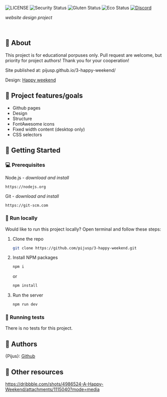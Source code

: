 ![LICENSE](https://img.shields.io/badge/license-MIT-blue.svg?style=flat-square)
![Security Status](https://img.shields.io/security-headers?label=Security&url=https%3A%2F%2Fgithub.com&style=flat-square)
![Gluten Status](https://img.shields.io/badge/Gluten-Free-green.svg)
![Eco Status](https://img.shields.io/badge/ECO-Friendly-green.svg)
[![Discord](https://discord.com/api/guilds/229239275483299841/widget.png)](https://discord.gg/5RXDkBgYPw)

_website design project_

<br>

## 🌟 About

This project is for educational porpuses only. Pull request are welcome, but priority for project authors! Thank you for your cooperation!

Site published at: pijusp.github.io/3-happy-weekend/

Design: [Happy weekend](./design/design.png)


## 🎯 Project features/goals

-   Github pages
-   Design
-   Structure
-   FontAwesome icons
-   Fixed width content (desktop only)
-   CSS selectors

## 🧰 Getting Started

### 💻 Prerequisites

Node.js - _download and install_

```
https://nodejs.org
```

Git - _download and install_

```
https://git-scm.com
```

### 🏃 Run locally

Would like to run this project locally? Open terminal and follow these steps:

1. Clone the repo
    ```sh
    git clone https://github.com/pijusp/3-happy-weekend.git
    ```
2. Install NPM packages
    ```sh
    npm i
    ```
    or
    ```sh
    npm install
    ```
3. Run the server
    ```sh
    npm run dev
    ```

### 🧪 Running tests

There is no tests for this project.

## 🎅 Authors

{Pijus}: [Github](https://github.com/pijusp)


## 🔗 Other resources

https://dribbble.com/shots/4986524-A-Happy-Weekend/attachments/1115040?mode=media
